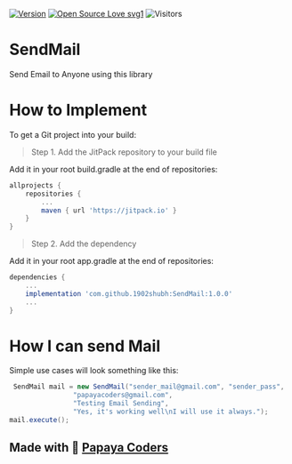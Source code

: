 [![Version](https://img.shields.io/badge/version-1.0.1-green.svg)](https://shields.io/)
[![Open Source Love svg1](https://badges.frapsoft.com/os/v1/open-source.svg?v=103)](https://github.com/ellerbrock/open-source-badges/)
![Visitors](https://visitor-badge.glitch.me/badge?page_id=1902shubh) 

# SendMail
Send Email to Anyone using this library

# How to Implement
To get a Git project into your build:
> Step 1. Add the JitPack repository to your build file

Add it in your root build.gradle at the end of repositories: <br/>
```gradle
allprojects {
	repositories {
		...
		maven { url 'https://jitpack.io' }
	}
}
```
    
> Step 2. Add the dependency

Add it in your root app.gradle at the end of repositories: <br/>
```gradle
dependencies {
	...
    implementation 'com.github.1902shubh:SendMail:1.0.0'
	...
}
```

# How I can send Mail
Simple use cases will look something like this:
```java
 SendMail mail = new SendMail("sender_mail@gmail.com", "sender_pass",
                "papayacoders@gmail.com",
                "Testing Email Sending",
                "Yes, it's working well\nI will use it always.");
mail.execute();
```

## Made with :sparkling_heart: [Papaya Coders](https://papayacoders.in/)

